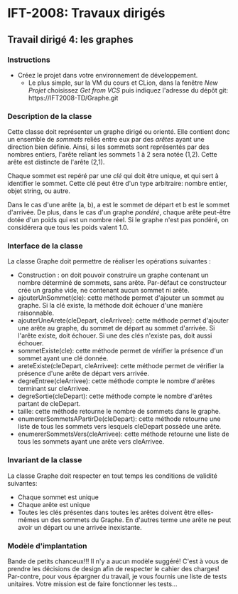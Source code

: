 # IFT-2008: Travaux dirigés

## Travail dirigé 4: les graphes

### Instructions

- Créez le projet dans votre environnement de développement.
  - Le plus simple, sur la VM du cours et CLion, dans la fenêtre *New Projet* choisissez *Get from VCS* puis indiquez l'adresse du dépôt git: https://IFT2008-TD/Graphe.git

### Description de la classe

Cette classe doit représenter un graphe dirigé ou orienté. Elle contient donc un ensemble de *sommets* reliés entre
eux par des *arêtes* ayant une direction bien définie. Ainsi, si les sommets sont représentés par des nombres
entiers, l'arête reliant les sommets 1 à 2 sera notée (1,2). Cette arête est distincte de l'arête (2,1).  

Chaque sommet est repéré par une *clé* qui doit être unique, et qui sert à identifier le sommet.  Cette clé 
peut être d'un type arbitraire: nombre entier, objet string, ou autre.

Dans le cas d'une arête (a, b), a est le sommet de départ et b est le sommet d'arrivée.
De plus, dans le cas d'un graphe *pondéré*, chaque arête peut-être dotée d'un poids qui est un nombre réel. Si le 
graphe n'est pas pondéré, on considérera que tous les poids valent 1.0.


### Interface de la classe

La classe Graphe doit permettre de réaliser les opérations suivantes :

- Construction : on doit pouvoir construire un graphe contenant un nombre déterminé de sommets, sans arête.  Par-défaut ce constructeur crée un graphe vide, ne contenant aucun sommet ni arête.
- ajouterUnSommet(cle): cette méthode permet d'ajouter un sommet au graphe. Si la clé existe, la méthode doit échouer d'une manière raisonnable.
- ajouterUneArete(cleDepart, cleArrivee): cette méthode permet d'ajouter une arête au graphe, du sommet de départ au sommet d'arrivée. Si l'arête existe, doit échouer.  Si une des clés n'existe pas, doit aussi échouer.
- sommetExiste(cle): cette méthode permet de vérifier la présence d'un sommet ayant une clé donnée.
- areteExiste(cleDepart, cleArrivee): cette méthode permet de vérifier la présence d'une arête de départ vers arrivée.
- degreEntree(cleArrivee): cette méthode compte le nombre d'arêtes terminant sur cleArrivee.
- degreSortie(cleDepart): cette méthode compte le nombre d'arêtes partant de cleDepart.
- taille: cette méthode retourne le nombre de sommets dans le graphe.
- enumererSommetsAPartirDe(cleDepart): cette méthode retourne une liste de tous les sommets vers lesquels cleDepart possède une arête.
- enumererSommetsVers(cleArrivee): cette méthode retourne une liste de tous les sommets ayant une arête vers cleArrivee.

### Invariant de la classe

La classe Graphe doit respecter en tout temps les conditions de validité suivantes:
- Chaque sommet est unique
- Chaque arête est unique
- Toutes les clés présentes dans toutes les arêtes doivent être elles-mêmes un des sommets du Graphe.  En d'autres terme une arête ne peut avoir un départ ou une arrivée inexistante.

### Modèle d'implantation

Bande de petits chanceux!!!  Il n'y a aucun modèle suggéré!  C'est à vous de prendre les décisions de design 
afin de respecter le cahier des charges!  Par-contre, pour vous épargner du travail, je vous fournis une liste
de tests unitaires.  Votre mission est de faire fonctionner les tests...

